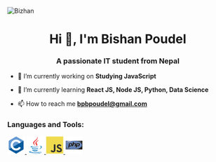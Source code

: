 

![Bizhan](https://user-images.githubusercontent.com/96219530/152646117-db353043-df60-4612-bc5d-b4ea8be69a31.png)




<h1 align="center">Hi 👋, I'm Bishan Poudel</h1>
<h3 align="center">A passionate IT student from Nepal</h3>

- 🔭 I’m currently working on **Studying JavaScript**

- 🌱 I’m currently learning **React JS, Node JS, Python, Data Science**

- 📫 How to reach me **bpbpoudel@gmail.com**


<p align="left">
</p>

<h3 align="left">Languages and Tools:</h3>
<p align="left"> <a href="https://www.cprogramming.com/" target="_blank" rel="noreferrer"> <img src="https://raw.githubusercontent.com/devicons/devicon/master/icons/c/c-original.svg" alt="c" width="40" height="40"/> </a> <a href="https://www.java.com" target="_blank" rel="noreferrer"> <img src="https://raw.githubusercontent.com/devicons/devicon/master/icons/java/java-original.svg" alt="java" width="40" height="40"/> </a> <a href="https://developer.mozilla.org/en-US/docs/Web/JavaScript" target="_blank" rel="noreferrer"> <img src="https://raw.githubusercontent.com/devicons/devicon/master/icons/javascript/javascript-original.svg" alt="javascript" width="40" height="40"/> </a> <a href="https://www.php.net" target="_blank" rel="noreferrer"> <img src="https://raw.githubusercontent.com/devicons/devicon/master/icons/php/php-original.svg" alt="php" width="40" height="40"/> </a> </p>
